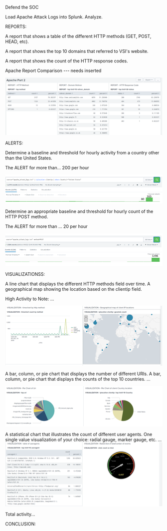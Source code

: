 Defend the SOC

Load Apache Attack Logs into Splunk. Analyze.

REPORTS:

A report that shows a table of the different HTTP methods (GET, POST, HEAD, etc).

A report that shows the top 10 domains that referred to VSI's website.

A report that shows the count of the HTTP response codes. 

Apache Report Comparison --- needs inserted

![Apa 2 Log Report 1](https://github.com/collette269/Splunk_Master_of_the_SOC/blob/main/Apache/Apa%202%20Log%20Report%201.PNG)

ALERTS:

Determine a baseline and threshold for hourly activity from a country other than the United States.

The ALERT for more than... 200 per hour

![Apa 2 Alert 1](https://github.com/collette269/Splunk_Master_of_the_SOC/blob/main/Apache/Apa%202%20Alert%201.PNG)

Determine an appropriate baseline and threshold for hourly count of the HTTP POST method.

The ALERT for more than ... 20 per hour

![Apa 2 Alert 2](https://github.com/collette269/Splunk_Master_of_the_SOC/blob/main/Apache/Apa%202%20Alert%202.PNG)

VISUALIZATIONSS:

A line chart that displays the different HTTP methods field over time.
A geographical map showing the location based on the clientip field.

High Activity to Note: ...

![Apa 2 Log Visualization 1](https://github.com/collette269/Splunk_Master_of_the_SOC/blob/main/Apache/Apa%202%20Visualization%201.PNG)

A bar, column, or pie chart that displays the number of different URIs.
A bar, column, or pie chart that displays the counts of the top 10 countries.
...

![Apa 2 Log Visualization 2](https://github.com/collette269/Splunk_Master_of_the_SOC/blob/main/Apache/Apa%202%20Visualization%202.PNG)

A statistical chart that illustrates the count of different user agents.
One single value visualization of your choice: radial gauge, marker gauge, etc.
...
![Apa 2 Log Visualization 3](https://github.com/collette269/Splunk_Master_of_the_SOC/blob/main/Apache/Apa%202%20Visualization%203.PNG)

Total activity...  

CONCLUSION: 
